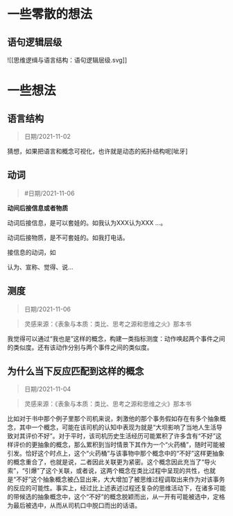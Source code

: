# 一些零散的想法

## 语句逻辑层级

![[思维逻缉与语言结构：语句逻辑层级.svg]]

# 一些想法

## 语言结构

> 日期/2021-11-02

猜想，如果把语言和概念可视化，也许就是动态的拓扑结构呢[呲牙]

## 动词

> #日期/2021-11-06

**动间后接信息或者物质**

  

动词后接信息，是可以套娃的。如我认为XXX认为XXX …。

动词后接物质，是不可套娃的。如我打电话。

  

接信息的动词，如

  

认为、宣称、觉得、说…


## 测度

      

> 日期/2021-11-06

> 灵感来源：《表象与本质：类比、思考之源和思维之火》那本书

我觉得可以通过“我也是”这样的概念，构建一类指标测度：动作唤起两个事件之间的类似度。还有该动作分别与两个事件之间的类似度。


## 为什么当下反应匹配到这样的概念

> 日期/2021-11-04

> 灵感来源：《表象与本质：类比、思考之源和思维之火》那本书


比如对于书中那个例子里那个司机来说，刺激他的那个事务假如存在有多个抽象概念，其中一个概念，可能在该司机的认知中表现为就是“大坝影响了当地人生活导致对其评价不好”。对于平时，该司机历史生活经历可能累积了许多含有“不好”这样评价的更抽象的概念，那么累积到当时情景下其作为一个“火药桶”，随时可能被引发。恰好这个时点上，这个“火药桶”与该事物中那个概念中的“不好”这样更抽象的概念重合了，也就是说，二者因此关联更为紧密。这个概念因此充当了“导火索”，“引爆”了这个关联，或者说，这两个概念在类比过程中呈现的共性，也就是“不好”这个抽象概念被凸显出来，大大增加了被思维过程调取出来作为对该事务的反应的可能性。事实上，经过比上述表述过程还复杂的思维活动下，在诸多可能的带候选的抽象概念中，这个“不好”的概念脱颖而出，从一开有可能被选中，定格为最后被选中，从而从司机口中脱口而出的话语。